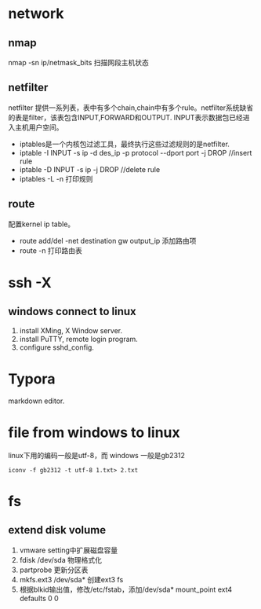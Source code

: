 # network  
## nmap  
nmap -sn ip/netmask_bits  扫描网段主机状态  

## netfilter  
netfilter 提供一系列表，表中有多个chain,chain中有多个rule。netfilter系统缺省的表是filter，该表包含INPUT,FORWARD和OUTPUT.  INPUT表示数据包已经进入主机用户空间。

- iptables是一个内核包过滤工具，最终执行这些过滤规则的是netfilter.  
- iptable -I INPUT -s ip -d des_ip -p protocol --dport port -j DROP  //insert rule  
- iptable -D INPUT -s ip -j DROP  //delete rule
- iptables -L -n 打印规则

## route
配置kernel ip table。

- route add/del -net destination gw output_ip 添加路由项 
- route -n 打印路由表

# ssh -X  
## windows connect to linux  

1. install XMing, X Window server.  
2.  install PuTTY, remote login program.  
3.  configure sshd_config.  

# Typora  
markdown editor.  

# file from windows to linux  
linux下用的编码一般是utf-8，而 windows 一般是gb2312  
```
iconv -f gb2312 -t utf-8 1.txt> 2.txt
```
# fs  
## extend disk volume  
1. vmware setting中扩展磁盘容量  
2. fdisk /dev/sda 物理格式化  
3. partprobe 更新分区表  
4. mkfs.ext3 /dev/sda* 创建ext3 fs  
5. 根据blkid输出值，修改/etc/fstab，添加/dev/sda* mount_point ext4 defaults 0 0
